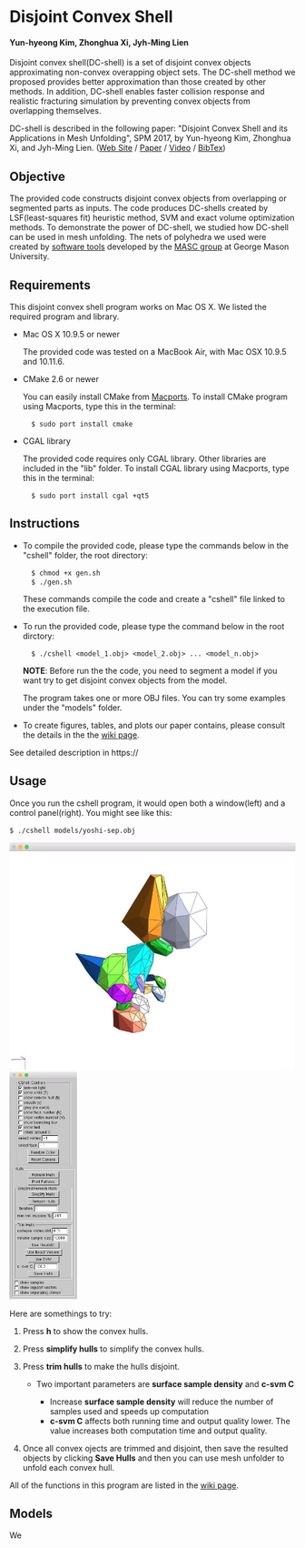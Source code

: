 # Disjoint Convex Shell
#### Yun-hyeong Kim, Zhonghua Xi, Jyh-Ming Lien

Disjoint convex shell(DC-shell) is a set of disjoint convex objects approximating non-convex overapping object sets.
The DC-shell method we proposed provides better approximation than those created by other methods. 
In addition, DC-shell enables faster collision response and realistic fracturing simulation by preventing convex objects from overlapping themselves.

DC-shell is described in the following paper: 
"Disjoint Convex Shell and its Applications in Mesh Unfolding", SPM 2017, by Yun-hyeong Kim, Zhonghua Xi, and Jyh-Ming Lien. 
([Web Site](http://masc.cs.gmu.edu/wiki/DCShell) / [Paper]() / [Video]() / [BibTex]())

## Objective

The provided code constructs disjoint convex objects from overlapping or segmented parts as inputs.
The code produces DC-shells created by LSF(least-squares fit) heuristic method, SVM and exact volume optimization methods.
To demonstrate the power of DC-shell, we studied how DC-shell can be used in mesh unfolding. 
The nets of polyhedra we used were created by [software tools](http://masc.cs.gmu.edu/wiki/Origami) developed by the [MASC group](http://masc.cs.gmu.edu) at George Mason University. 

## Requirements

This disjoint convex shell program works on Mac OS X. We listed the required program and library.

* Mac OS X 10.9.5 or newer

	The provided code was tested on a MacBook Air, with Mac OSX 10.9.5 and 10.11.6.

* CMake 2.6 or newer

	You can easily install CMake from [Macports](). To install CMake program using Macports, type this in the terminal:

		$ sudo port install cmake

* CGAL library

	The provided code requires only CGAL library. Other libraries are included in the "lib" folder. To install CGAL library using Macports, type this in the terminal:

		$ sudo port install cgal +qt5

## Instructions

* To compile the provided code, please type the commands below in the "cshell" folder, the root directory:

		$ chmod +x gen.sh
		$ ./gen.sh

	These commands compile the code and create a "cshell" file linked to the execution file.

* To run the provided code, please type the command below in the root dirctory:

		$ ./cshell <model_1.obj> <model_2.obj> ... <model_n.obj>

	**NOTE**: Before run the the code, you need to segment a model if you want try to get disjoint convex objects from the model.

	The program takes one or more OBJ files. You can try some examples under the "models" folder. 

* To create figures, tables, and plots  our paper contains, please consult the details in the the [wiki page](https://github.com/yunhkim/dcshell/wiki). 

See detailed description in https://

## Usage
Once you run the cshell program, it would open both a window(left) and a control panel(right). You might see like this:

	$ ./cshell models/yoshi-sep.obj

<img src="./window.jpg" height="400" alt="window"> <img src="./control_panel.jpg" height="400" alt="control_panel">

Here are somethings to try:
1. Press **h** to show the convex hulls.
2. Press **simplify hulls** to simplify the convex hulls.
3. Press **trim hulls** to make the hulls disjoint.
	* Two important parameters are **surface sample density** and **c-svm C**
			
		* Increase **surface sample density** will reduce the number of samples used and speeds up computation
		* **c-svm C** affects both running time and output quality lower. The value increases both computation time and output quality.

4. Once all convex ojects are trimmed and disjoint, then save the resulted objects by clicking **Save Hulls** and then you can use mesh unfolder to unfold each convex hull.

All of the functions in this program are listed in the [wiki page](https://github.com/yunhkim/dcshell/wiki). 

## Models

We 



